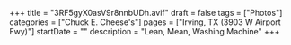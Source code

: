 +++
title = "3RF5gyX0asV9r8nnbUDh.avif"
draft = false
tags = ["Photos"]
categories = ["Chuck E. Cheese's"]
pages = ["Irving, TX (3903 W Airport Fwy)"]
startDate = ""
description = "Lean, Mean, Washing Machine"
+++
